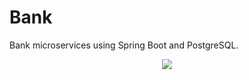 # Bank

Bank microservices using Spring Boot and PostgreSQL.

<p align="center">
<img src="https://ucarecdn.com/5081c764-f5ac-4cb7-bd08-6f902d850071/">
</p>
